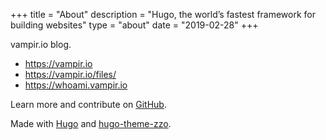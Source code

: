 +++
title = "About"
description = "Hugo, the world’s fastest framework for building websites"
type = "about"
date = "2019-02-28"
+++

vampir.io blog.

* https://vampir.io
* https://vampir.io/files/
* https://whoami.vampir.io


Learn more and contribute on [GitHub](https://github.com/vampir-io).

Made with [Hugo](https://github.com/gohugoio/hugo) and [hugo-theme-zzo](https://github.com/zzossig/hugo-theme-zzo).


